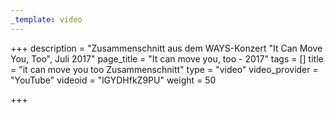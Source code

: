 ```yaml
---
_template: video
---
```



+++
description = "Zusammenschnitt aus dem WAYS-Konzert \"It Can Move You, Too\", Juli 2017"
page_title = "It can move you, too - 2017"
tags = []
title = "it can move you too Zusammenschnitt"
type = "video"
video_provider = "YouTube"
videoid = "lGYDHfkZ9PU"
weight = 50

+++
